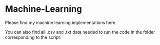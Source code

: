 # Machine-Learning
Please find my machine learning implementations here.

You can also find all .csv and .txt data needed to run the code in the folder corresponding to the script. 
